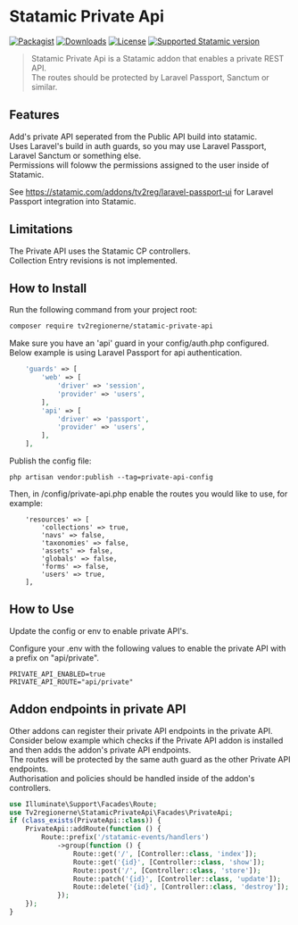 # Statamic Private Api

<!-- statamic:hide -->
[![Packagist](https://img.shields.io/packagist/v/tv2regionerne/statamic-passport.svg?style=flat-square)](https://packagist.org/packages/tv2regionerne/statamic-passport)
[![Downloads](https://img.shields.io/packagist/dt/tv2regionerne/statamic-passport.svg?style=flat-square)](https://packagist.org/packages/tv2regionerne/statamic-passport)
[![License](https://img.shields.io/github/license/tv2regionerne/statamic-passport.svg?style=flat-square)](LICENSE)
[![Supported Statamic version](https://img.shields.io/badge/Statamic-4.0%2B-FF269E)](https://github.com/statamic/cms/releases)
<!-- /statamic:hide -->

> Statamic Private Api is a Statamic addon that enables a private REST API.  
> The routes should be protected by Laravel Passport, Sanctum or similar.

## Features
Add's private API seperated from the Public API build into statamic.  
Uses Laravel's build in auth guards, so you may use Laravel Passport, Laravel Sanctum or something else.  
Permissions will foloww the permissions assigned to the user inside of Statamic.

See https://statamic.com/addons/tv2reg/laravel-passport-ui for Laravel Passport integration into Statamic.

## Limitations
The Private API uses the Statamic CP controllers.  
Collection Entry revisions is not implemented. 

## How to Install

Run the following command from your project root:

``` bash
composer require tv2regionerne/statamic-private-api
```

Make sure you have an 'api' guard in your config/auth.php configured.  
Below example is using Laravel Passport for api authentication.

```php
    'guards' => [
        'web' => [
            'driver' => 'session',
            'provider' => 'users',
        ],
        'api' => [
            'driver' => 'passport',
            'provider' => 'users',
        ],
    ],
```

Publish the config file:
```
php artisan vendor:publish --tag=private-api-config
```

Then, in /config/private-api.php enable the routes you would like to use, for example:
```
    'resources' => [
        'collections' => true,
        'navs' => false,
        'taxonomies' => false,
        'assets' => false,
        'globals' => false,
        'forms' => false,
        'users' => true,
    ],
```

## How to Use

Update the config or env to enable private API's.

Configure your .env with the following values to enable the private API with a prefix on "api/private".
```env
PRIVATE_API_ENABLED=true
PRIVATE_API_ROUTE="api/private"
```


## Addon endpoints in private API
Other addons can register their private API endpoints in the private API.  
Consider below example which checks if the Private API addon is installed and then adds the addon's private API endpoints.  
The routes will be protected by the same auth guard as the other Private API endpoints.  
Authorisation and policies should be handled inside of the addon's controllers.
```php
use Illuminate\Support\Facades\Route;
use Tv2regionerne\StatamicPrivateApi\Facades\PrivateApi;
if (class_exists(PrivateApi::class)) {
    PrivateApi::addRoute(function () {
        Route::prefix('/statamic-events/handlers')
            ->group(function () {
                Route::get('/', [Controller::class, 'index']);
                Route::get('{id}', [Controller::class, 'show']);
                Route::post('/', [Controller::class, 'store']);
                Route::patch('{id}', [Controller::class, 'update']);
                Route::delete('{id}', [Controller::class, 'destroy']);
            });
    });
}
```

